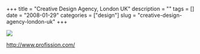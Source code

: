 +++
title = "Creative Design Agency, London UK"
description = ""
tags = []
date = "2008-01-29"
categories = ["design"]
slug = "creative-design-agency-london-uk"
+++


 

  <div id="screens-thumbs" class="clearfix">
    <div class="txt-center" id="design-submission"><a href="http://www.profission.com/"><img id='bluga-thumbnail-1037' class='bluga-thumbnail large' src='//konigi.com/media/bluga/
wt47f281d33b64d_0.jpg'/></a></div>  
  </div>   
<p><a href="http://www.profission.com/">http://www.profission.com/</a></p>




